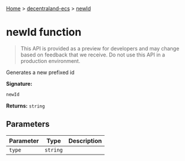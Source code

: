 [Home](./index) &gt; [decentraland-ecs](./decentraland-ecs.md) &gt; [newId](./decentraland-ecs.newid.md)

# newId function

> This API is provided as a preview for developers and may change based on feedback that we receive. Do not use this API in a production environment.

Generates a new prefixed id

**Signature:**
```javascript
newId
```
**Returns:** `string`

## Parameters

|  Parameter | Type | Description |
|  --- | --- | --- |
|  `type` | `string` |  |

